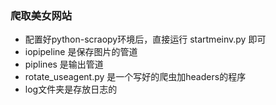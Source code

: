 ### 爬取美女网站
- 配置好python-scraopy环境后，直接运行 startmeinv.py 即可
- iopipeline 是保存图片的管道
- piplines 是输出管道
- rotate_useagent.py 是一个写好的爬虫加headers的程序
- log文件夹是存放日志的